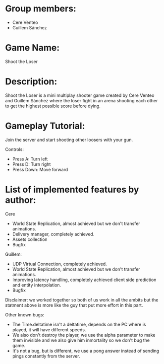 # Group members:
- Cere Venteo
- Guillem Sánchez

# Game Name:
Shoot the Loser

# Description:
Shoot the Loser is a mini multiplay shooter game created by Cere Venteo and Guillem Sánchez where the loser fight in an arena shooting each other to get the highest possible score before dying.


# Gameplay Tutorial:
Join the server and start shooting other loosers with your gun. 

Controls:
- Press A: Turn left
- Press D: Turn right
- Press Down: Move forward

# List of implemented features by author:
 Cere
- World State Replication, almost achieved but we don't transfer animations.
- Delivery manager, completely achieved.
- Assets collection
- Bugfix

 Guillem:
- UDP Virtual Connection, completely achieved.
- World State Replication, almost achieved but we don't transfer animations.
- Improving latency handling, completely achieved client side prediction and entity interpolation.
- Bugfix

Disclaimer: we worked together so both of us work in all the ambits but the statment above is more like the guy that put more effort in this part.

Other known bugs: 
- The Time.deltatime isn't a deltatime, depends on the PC where is played, it will have different speeds.
- We also don't destroy the player, we use the alpha parameter to make them invisible and we also give him inmortality so we don't bug the game.
- It's not a bug, but is different, we use a pong answer instead of sending pings constantly from the server.
